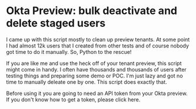 # Okta Preview: bulk deactivate and delete staged users
I came up with this script mostly to clean up preview tenants. At some point I had almost 12k users that I created from other tests and of course nobody got time to do it manually. So, Python to the rescue!

If you are like me and use the heck off of your tenant preview, this script might come in handy. I often have thousands and thousands of users after testing things and preparing some demo or POC. I'm just lazy and got no time to manually deleate one by one. This script does exactly that.

Before using it you are going to need an API token from your Okta preview. If you don't know how to get a token, please click here.
